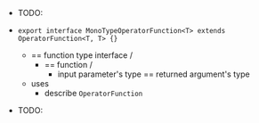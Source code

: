 * TODO:

* `export interface MonoTypeOperatorFunction<T> extends OperatorFunction<T, T> {}`
  * == function type interface /
    * == function /
      * input parameter's type == returned argument's type
  * uses
    * describe `OperatorFunction`

* TODO:
